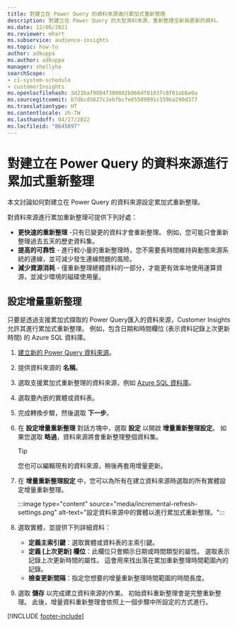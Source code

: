```yaml
---
title: 對建立在 Power Query 的資料來源進行累加式重新整理
description: 對建立在 Power Query 的大型資料來源，重新整理全新與更新的資料。
ms.date: 12/06/2021
ms.reviewer: mhart
ms.subservice: audience-insights
ms.topic: how-to
author: adkuppa
ms.author: adkuppa
manager: shellyha
searchScope:
- ci-system-schedule
- customerInsights
ms.openlocfilehash: 3d21baf9804f300802b066df0183fc8f01abba9a
ms.sourcegitcommit: b7dbcd5627c2ebfbcfe65589991c159ba290d377
ms.translationtype: HT
ms.contentlocale: zh-TW
ms.lasthandoff: 04/27/2022
ms.locfileid: "8645897"
---
```

# <a name="incremental-refresh-for-data-sources-based-on-power-query"></a>對建立在 Power Query 的資料來源進行累加式重新整理

本文討論如何對建立在 Power Query 的資料來源設定累加式重新整理。

對資料來源進行累加重新整理可提供下列好處：

- **更快速的重新整理** -只有已變更的資料才會重新整理。 例如，您可能只會重新整理過去五天的歷史資料集。
- **提高的可靠性** - 進行較小量的重新整理時，您不需要長時間維持與動態來源系統的連線，並可減少發生連線問題的風險。
- **減少資源消耗** - 僅重新整理總體資料的一部分，才能更有效率地使用運算資源，並減少環境的磁碟使用量。

## <a name="configure-incremental-refresh"></a>設定增量重新整理

只要是透過支援累加式擷取的 Power Query匯入的資料來源，Customer Insights 允許其進行累加式重新整理。 例如，包含日期和時間欄位 (表示資料記錄上次更新時間) 的 Azure SQL 資料庫。

1. [建立新的 Power Query 資料來源](connect-power-query.md)。

1. 提供資料來源的 **名稱**。

1. 選取支援累加式重新整理的資料來源，例如 [ Azure SQL 資料庫](/power-query/connectors/azuresqldatabase)。

1. 選取要內嵌的實體或資料表。

1. 完成轉換步驟，然後選取 **下一步**。

1. 在 **設定增量重新整理** 對話方塊中，選取 **設定** 以開啟 **增量重新整理設定**。 如果您選取 **略過**，資料來源將會重新整理整個資料集。
   > [!TIP]
   > 您也可以編輯現有的資料來源，稍後再套用增量更新。

1. 在 **增量重新整理設定** 中，您可以為所有在建立資料來源時選取的所有實體設定增量重新整理。

   :::image type="content" source="media/incremental-refresh-settings.png" alt-text="設定資料來源中的實體以進行累加式重新整理。":::

1. 選取實體，並提供下列詳細資料：

   - **定義主索引鍵**：選取實體或資料表的主索引鍵。
   - **定義 [上次更新] 欄位**：此欄位只會顯示日期或時間類型的屬性。 選取表示記錄上次更新時間的屬性。 這會用來找出落在累加重新整理時間範圍內的記錄。
   - **檢查更新間隔**：指定您想要的增量重新整理時間範圍的時間長度。

1. 選取 **儲存** 以完成建立資料來源的作業。 初始資料重新整理會是完整重新整理。 此後，增量資料重新整理會依照上一個步驟中所設定的方式進行。


[!INCLUDE [footer-include](includes/footer-banner.md)]
